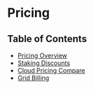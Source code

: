 # Pricing

<h2>Table of Contents</h2>

- [Pricing Overview](./pricing.md)
- [Staking Discounts](./staking_discount_levels.md)
- [Cloud Pricing Compare](./cloud_pricing_compare.md)
- [Grid Billing](../../../grid_billing/grid_billing.md)
